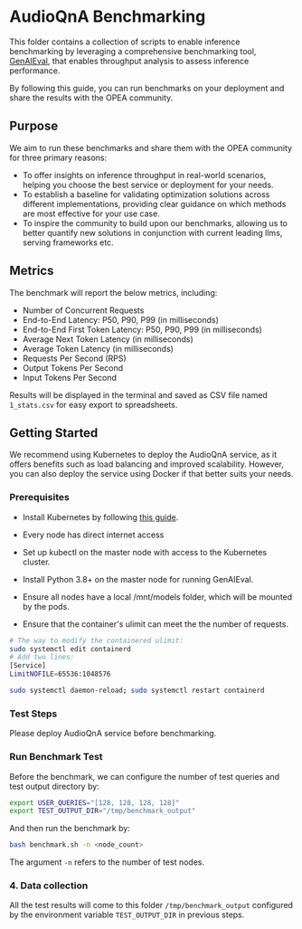 # AudioQnA Benchmarking

This folder contains a collection of scripts to enable inference benchmarking by leveraging a comprehensive benchmarking tool, [GenAIEval](https://github.com/opea-project/GenAIEval/blob/main/evals/benchmark/README.md), that enables throughput analysis to assess inference performance.

By following this guide, you can run benchmarks on your deployment and share the results with the OPEA community.

## Purpose

We aim to run these benchmarks and share them with the OPEA community for three primary reasons:

- To offer insights on inference throughput in real-world scenarios, helping you choose the best service or deployment for your needs.
- To establish a baseline for validating optimization solutions across different implementations, providing clear guidance on which methods are most effective for your use case.
- To inspire the community to build upon our benchmarks, allowing us to better quantify new solutions in conjunction with current leading llms, serving frameworks etc.

## Metrics

The benchmark will report the below metrics, including:

- Number of Concurrent Requests
- End-to-End Latency: P50, P90, P99 (in milliseconds)
- End-to-End First Token Latency: P50, P90, P99 (in milliseconds)
- Average Next Token Latency (in milliseconds)
- Average Token Latency (in milliseconds)
- Requests Per Second (RPS)
- Output Tokens Per Second
- Input Tokens Per Second

Results will be displayed in the terminal and saved as CSV file named `1_stats.csv` for easy export to spreadsheets.

## Getting Started

We recommend using Kubernetes to deploy the AudioQnA service, as it offers benefits such as load balancing and improved scalability. However, you can also deploy the service using Docker if that better suits your needs.

### Prerequisites

- Install Kubernetes by following [this guide](https://github.com/opea-project/docs/blob/main/guide/installation/k8s_install/k8s_install_kubespray.md).

- Every node has direct internet access
- Set up kubectl on the master node with access to the Kubernetes cluster.
- Install Python 3.8+ on the master node for running GenAIEval.
- Ensure all nodes have a local /mnt/models folder, which will be mounted by the pods.
- Ensure that the container's ulimit can meet the the number of requests.

```bash
# The way to modify the containered ulimit:
sudo systemctl edit containerd
# Add two lines:
[Service]
LimitNOFILE=65536:1048576

sudo systemctl daemon-reload; sudo systemctl restart containerd
```

### Test Steps

Please deploy AudioQnA service before benchmarking.

### Run Benchmark Test

Before the benchmark, we can configure the number of test queries and test output directory by:

```bash
export USER_QUERIES="[128, 128, 128, 128]"
export TEST_OUTPUT_DIR="/tmp/benchmark_output"
```

And then run the benchmark by:

```bash
bash benchmark.sh -n <node_count>
```

The argument `-n` refers to the number of test nodes.

### 4. Data collection

All the test results will come to this folder `/tmp/benchmark_output` configured by the environment variable `TEST_OUTPUT_DIR` in previous steps.
